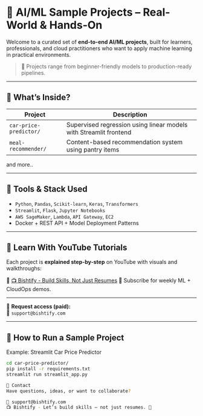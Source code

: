 # 🤖 AI/ML Sample Projects – Real-World & Hands-On

Welcome to a curated set of **end-to-end AI/ML projects**, built for learners, professionals, and cloud practitioners who want to apply machine learning in practical environments.

> 🧠 Projects range from beginner-friendly models to production-ready pipelines.

---

## 🎯 What’s Inside?

| Project | Description |
|--------|-------------|
| `car-price-predictor/` | Supervised regression using linear models with Streamlit frontend |
| `meal-recommender/` | Content-based recommendation system using pantry items |
and more..

---

## 🧪 Tools & Stack Used

- `Python`, `Pandas`, `Scikit-learn`, `Keras`, `Transformers`
- `Streamlit`, `Flask`, `Jupyter Notebooks`
- `AWS SageMaker`, `Lambda`, `API Gateway`, `EC2`
- Docker + REST API + Model Deployment Patterns

---

## 🎥 Learn With YouTube Tutorials

Each project is **explained step-by-step** on YouTube with visuals and walkthroughs:

🔗 [📺 Bishtify - Build Skills, Not Just Resumes](https://www.youtube.com/@getbishtified) 
🧠 Subscribe for weekly ML + CloudOps demos.

---

📩 **Request access (paid):**  
📧 `support@bishtify.com`

---

## 🚀 How to Run a Sample Project

Example: Streamlit Car Price Predictor

```bash
cd car-price-predictor/
pip install -r requirements.txt
streamlit run streamlit_app.py

🤝 Contact
Have questions, ideas, or want to collaborate?

📧 support@bishtify.com
📺 Bishtify - Let’s build skills — not just resumes. 🚀
